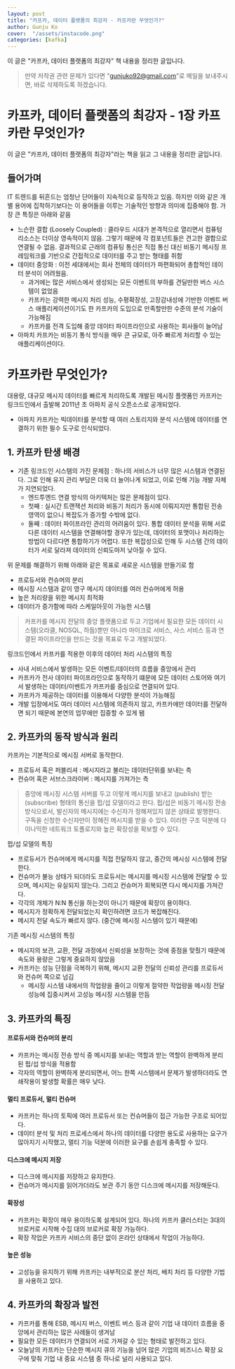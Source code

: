 ```yaml
---
layout: post
title: "카프카, 데이터 플랫폼의 최강자 - 카프카란 무엇인가?" 
author: Gunju Ko
cover:  "/assets/instacode.png" 
categories: [kafka]
---
```


이 글은 "카프카, 데이터 플랫폼의 최강자" 책 내용을 정리한 글입니다.

> 만약 저작권 관련 문제가 있다면 "gunjuko92@gmail.com"로 메일을 보내주시면, 바로 삭제하도록 하겠습니다.

# 카프카, 데이터 플랫폼의 최강자 - 1장 카프카란 무엇인가?

이 글은 "카프카, 데이터 플랫폼의 최강자"라는 책을 읽고 그 내용을 정리한 글입니다.

## 들어가며

IT 트렌드를 뒤흔드는 엄청난 단어들이 지속적으로 등작하고 있음. 하지만 이와 같은 개별 용어에 집착하기보다는 이 용어들을 이루는 기술적인 방향과 의미에 집중해야 함. 가장 큰 특징은 아래와 같음

- 느슨한 결합 (Loosely Coupled) : 클라우드 시대가 본격적으로 열리면서 컴퓨텅 리소스는 더이상 영속적이지 않음. 그렇기 때문에 각 컴포넌트들은 견고한 결합으로 연결될 수 없음. 결과적으로 근래의 컴퓨팅 통신은 직접 통신 대신 비동기 메시징 프레임워크를 기반으로 간접적으로 데이터를 주고 받는 형태를 취함 
- 데이터 중앙화 : 이전 세대에서는 회사 전체의 데이터가 파편화되어 총합적인 데이터 분석이 어려웠음. 
  - 과거에는 많은 서비스에서 생성되는 모든 이벤트의 부하를 견딜만한 버스 시스템이 없었음
  - 카프카는 강력한 메시지 처리 성능, 수평확장성, 고장감내성에 기반한 이벤트 버스 애플리케이션이기도 한 카프카의 도입으로 만족할만한 수준의 분석 기술이 가능해짐
  - 카프카를 전격 도입해 중앙 데이터 파이프라인으로 사용하는 회사들이 늘어남
- 아파치 카프카는 비동기 통식 방식을 매우 큰 규모로, 아주 빠르게 처리할 수 있는 애플리케이션이다.

# 카프카란 무엇인가?

대용량, 대규모 메시지 데이터를 빠르게 처리하도록 개발된 메시징 플랫폼인 카프카는 링크드인에서 출발해 2011년 초 아파치 공식 오픈소스로 공개되었다.

- 아파치 카프카는 빅데이터를 분석할 때 여러 스토리지와 분석 시스템에 데이터를 연결하기 위한 필수 도구로 인식되었다.

## 1. 카프카 탄생 배경

- 기존 링크드인 시스템의 가진 문제점 : 하나의 서비스가 너무 많은 시스템과 연결된다. 그로 인해 유지 관리 부담은 더욱 더 늘어나게 되었고, 이로 인해 기능 개발 자체가 지연되었다.
  - 엔드투엔드 연결 방식의 아키텍처는 많은 문제점이 있다.
  - 첫째 : 실시간 트랜잭션 처리와 비동기 처리가 동시에 이뤄지지만 통합된 전송 영역이 없으니 복잡도가 증가할 수밖에 없다. 
  - 둘째 : 데이터 파이프라인 관리의 어려움이 있다. 통합 데이터 분석을 위해 서로 다른 데이터 시스템을 연결해야할 경우가 있는데, 데이터의 포맷이나 처리하는 방법이 다르다면 통합하기가 어렵다. 또한 복잡성으로 인해 두 시스템 간의 데이터가 서로 달라져 데이터의 신뢰도마저 낮아질 수 있다.

위 문제를 해결하기 위해 아래와 같은 목표로 새로운 시스템을 만들기로 함

- 프로듀서와 컨슈머의 분리
- 메시징 시스템과 같이 영구 메시지 데이터를 여러 컨슈머에게 허용
- 높은 처리량을 위한 메시지 최적화
- 데이터가 증가함에 따라 스케일아웃이 가능한 시스템

> 카프카를 메시지 전달의 중앙 플랫폼으로 두고 기업에서 필요한 모든 데이터 시스템(오라클, NOSQL, 하둡)뿐만 아니라 마이크로 서비스, 사스 서비스 등과 연결된 파이프라인을 만드는 것을 목표로 두고 개발되었다.

링크드인에서 카프카를 적용한 이후의 데이터 처리 시스템의 특징

- 사내 서비스에서 발생하는 모든 이벤트/데이터의 흐름을 중앙에서 관리
- 카프카가 전사 데이터 파이프라인으로 동작하기 떄문에 모든 데이터 스토어와 여기서 발생하는 데이터/이벤트가 카프카를 중심으로 연결되어 있다.
- 카프카가 제공하는 데이터를 이용해서 다양한 분석이 가능해짐
- 개발 입장에서도 여러 데이터 시스템에 의존하지 않고, 카프카에만 데이터를 전달하면 되기 때문에 본연의 업무에만 집중할 수 있게 됌

## 2. 카프카의 동작 방식과 원리

카프카는 기본적으로 메시징 서버로 동작한다. 

- 프로듀서 혹은 퍼블리셔 : 메시지라고 불리는 데이터단위를 보내는 측
- 컨슈머 혹은 서브스크라이버 : 메시지를 가져가는 측

> 중앙에 메시징 시스템 서버를 두고 이렇게 메시지를 보내고 (publish) 받는 (subscribe) 형태의 통신을 펍/섭 모델이라고 한다. 펍/섭은 비동기 메시징 전송 방식으로서, 발신자의 메시지에는 수신자가 정해져있지 않은 상태로 발행한다. 구독을 신청한 수신자만이 정해진 메시지를 받을 수 있다. 이러한 구조 덕분에 다이나믹한 네트워크 토폴로지와 높은 확장성을 확보할 수 있다.

펍/섭 모델의 특징

- 프로듀서가 컨슈머에게 메시지를 직접 전달하지 않고, 중간의 메시싱 시스템에 전달한다.
- 컨슈머가 불능 상태가 되더라도 프로듀서는 메시지를 메시징 시스템에 전달할 수 있으며, 메시지는 유실되지 않는다. 그리고 컨슈머가 회복되면 다시 메시지를 가져간다.
- 각각의 개체가 N:N 통신을 하는것이 아니기 때문에 확장이 용이하다.
- 메시지가 정확하게 전달되었는지 확인하려면 코드가 복잡해진다.
- 메시지 전달 속도가 빠르지 않다. (중간에 메시징 시스템이 있기 때문에)

기존 메시징 시스템의 특징

- 메시지의 보관,  교환, 전달 과정에서 신뢰성을 보장하는 것에 중점을 맞췄기 때문에 속도와 용량은 그렇게 중요하지 않았음
- 카프카는 성능 단점을 극복하기 위해, 메시지 교환 전달의 신뢰성 관리를 프로듀서와 컨슈머 쪽으로 넘김
  - 메시징 시스템 내에서의 작업량을 줄이고 이렇게 절약한 작업량을 메시징 전달 성능에 집중시켜서 고성능 메시징 시스템을 만듬

## 3. 카프카의 특징

#### 프로듀서와 컨슈머의 분리

- 카프카는 메시징 전송 방식 중 메시지를 보내는 역할과 받는 역할이 완벽하게 분리된 펍/섭 방식을 적용함
- 각자의 역할이 완벽하게 분리되면서, 어느 한쪽 시스템에서 문제가 발생하더라도 연쇄작용이 발생할 확률은 매우 낮다. 

#### 멀티 프로듀서, 멀티 컨슈머

- 카프카는 하나의 토픽에 여러 프로듀서 또는 컨슈머들이 접근 가능한 구조로 되어있다.
- 데이터 분석 및 처리 프로세스에서 하나의 데이터를 다양한 용도로 사용하는 요구가 많아지기 시작했고, 멀티 기능 덕분에 이러한 요구를 손쉽게 충족할 수 있다.

#### 디스크에 메시지 저장

- 디스크에 메시지를 저장하고 유지한다.
- 컨슈머가 메시지를 읽어가더라도 보관 주기 동안 디스크에 메시지를 저장해둔다. 

#### 확장성

- 카프카는 확장이 매우 용이하도록 설계되어 있다. 하나의 카프카 클러스터는 3대의 브로커로 시작해 수집 대의 브로커로 확장 가능하다.
- 확장 작업은 카프카 서비스의 중단 없이 온라인 상태에서 작업이 가능하다.

#### 높은 성능

- 고성능을 유지하기 위해 카프카는 내부적으로 분산 처리, 배치 처리 등 다양한 기법을 사용하고 있다.

## 4. 카프카의 확장과 발전

- 카프카를 통해 ESB, 메시지 버스, 이벤트 버스 등과 같이 기업 내 데이터 흐름을 중앙에서 관리하는 많은 사례들이 생겨남
- 필요한 모든 데이터가 연결되어 서로 가져갈 수 있는 형태로 발전하고 있다.
- 오늘날의 카프카는 단순한 메시지 큐의 기능을 넘어 많은 기업의 비즈니스 확장 요구에 맞춰 기업 내 중요 시스템 중 하나로 널리 사용되고 있다.







